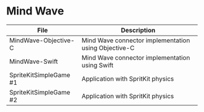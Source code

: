 # Mind Wave

| File | Description |
| ---- | ----------- |
| MindWave-Objective-C | Mind Wave connector implementation using Objective-C |
| MindWave-Swift | Mind Wave connector implementation using Swift |
| SpriteKitSimpleGame #1 | Application with SpritKit physics |
| SpriteKitSimpleGame #2 | Application with SpritKit physics |
